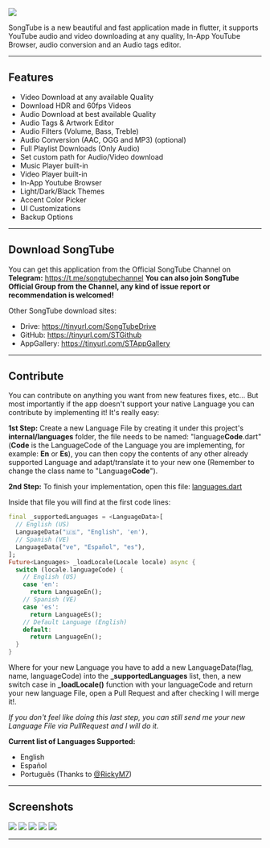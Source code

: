 ![](https://i.imgur.com/UAUkZTJ.png)

SongTube is a new beautiful and fast application made in flutter, it supports YouTube audio and video downloading at any quality, In-App YouTube Browser, audio conversion and an Audio tags editor.

---

## Features

+ Video Download at any available Quality
+ Download HDR and 60fps Videos
+ Audio Download at best available Quality
+ Audio Tags & Artwork Editor
+ Audio Filters (Volume, Bass, Treble)
+ Audio Conversion (AAC, OGG and MP3) (optional)
+ Full Playlist Downloads (Only Audio)
+ Set custom path for Audio/Video download
+ Music Player built-in
+ Video Player built-in
+ In-App Youtube Browser
+ Light/Dark/Black Themes
+ Accent Color Picker
+ UI Customizations
+ Backup Options

---

## Download SongTube

You can get this application from the Official SongTube Channel on **Telegram:** https://t.me/songtubechannel **You can also join SongTube Official Group from the Channel, any kind of issue report or recommendation is welcomed!**

Other SongTube download sites:

+ Drive: https://tinyurl.com/SongTubeDrive
+ GitHub: https://tinyurl.com/STGithub
+ AppGallery: https://tinyurl.com/STAppGallery

---

## Contribute

You can contribute on anything you want from new features fixes, etc... But most importantly if the app doesn't support
your native Language you can contribute by implementing it! It's really easy:

**1st Step:** Create a new Language File by creating it under this project's **internal/languages** folder, the file needs to be named: "language**Code**.dart" (**Code** is the LanguageCode of the Language you are implementing, for example: **En** or **Es**), you can then copy the contents of any other already supported Language and adapt/translate it to your new one (Remember to change the class name to "Language**Code**").

**2nd Step:** To finish your implementation, open this file: [languages.dart](https://github.com/SongTube/SongTube-App/blob/master/lib/internal/languages.dart)

Inside that file you will find at the first code lines:

```dart
final _supportedLanguages = <LanguageData>[
  // English (US)
  LanguageData("🇺🇸", "English", 'en'),
  // Spanish (VE)
  LanguageData("ve", "Español", "es"),
];
Future<Languages> _loadLocale(Locale locale) async {
  switch (locale.languageCode) {
    // English (US)
    case 'en':
      return LanguageEn();
    // Spanish (VE)
    case 'es':
      return LanguageEs();
    // Default Language (English)
    default:
      return LanguageEn();
  }
}
```

Where for your new Language you have to add a new LanguageData(flag, name, languageCode) into the **_supportedLanguages** list, then, a new switch case in **_loadLocale()** function with your languageCode and return your new language File, open a Pull Request and after checking I will merge it!.

*If you don't feel like doing this last step, you can still send me your new Language File via PullRequest and I will do it.*

**Current list of Languages Supported:**

- English
- Español
- Português (Thanks to [@RickyM7](https://github.com/RickyM7))

---

## Screenshots

![](https://i.imgur.com/xvxkEIa.png) ![](https://imgur.com/HJOv6im.jpg)
![](https://imgur.com/bEuSeIe.jpg) ![](https://imgur.com/bTZftKU.jpg)
![](https://imgur.com/6IoCL5V.jpg)

---